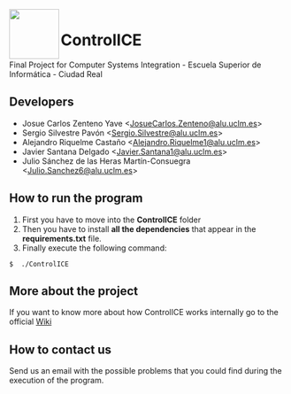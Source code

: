  <html>
   <head>
   </head>
 
   <body>
     <div>
      <img src="https://media.discordapp.net/attachments/813809790765367307/829302158066712656/unknown.png" width="90" height="90" align = "left">
      </img>
     </div>
   </body>
 </html>
 
# ControlICE

Final Project for Computer Systems Integration - Escuela Superior de Informática - Ciudad Real

## Developers

* Josue Carlos Zenteno Yave <<JosueCarlos.Zenteno@alu.uclm.es>>
* Sergio Silvestre Pavón <<Sergio.Silvestre@alu.uclm.es>>
* Alejandro Riquelme Castaño <<Alejandro.Riquelme1@alu.uclm.es>>
* Javier Santana Delgado <<Javier.Santana1@alu.uclm.es>>
* Julio Sánchez de las Heras Martín-Consuegra <<Julio.Sanchez6@alu.uclm.es>>

## How to run the program
1) First you have to move into the **ControlICE** folder
2) Then you have to install **all the dependencies** that appear in the **requirements.txt** file.
3) Finally execute the following command:
```
$  ./ControlICE
```
## More about the project
If you want to know more about how ControlICE works internally go to the official [Wiki](https://github.com/Josue-Zenteno/ControlICE/wiki)

## How to contact us
Send us an email with the possible problems that you could find during the execution of the program.
